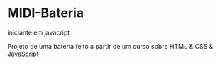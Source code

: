 # MIDI-Bateria

iniciante em javacript


Projeto de uma bateria feito a partir de um curso sobre HTML & CSS & JavaScript
